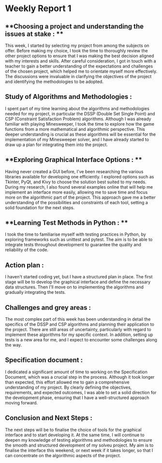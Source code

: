 # Weekly Report 1

## **Choosing a project and understanding the issues at stake : **

This week, I started by selecting my project from among the subjects on offer. Before making my choice, I took the time to thoroughly review the other project options to ensure that I was making the best decision aligned with my interests and skills. After careful consideration, I got in touch with a teacher to gain a better understanding of the expectations and challenges of the chosen project, which helped me to orientate myself more effectively. The discussions were invaluable in clarifying the objectives of the project and identifying the methodologies to be adopted.

## **Study of Algorithms and Methodologies :**

I spent part of my time learning about the algorithms and methodologies needed for my project, in particular the DSSP (Double Set Single Point) and CSP (Constraint Satisfaction Problem) algorithms. Although I was already familiar with playing Minesweeper, I took the time to explore how the game functions from a more mathematical and algorithmic perspective. This deeper understanding is crucial as these algorithms will be essential for the implementation of my Minesweeper solver, and I have already started to draw up a plan for integrating them into the project.

## **Exploring Graphical Interface Options : **

Having never created a GUI before, I've been researching the various libraries available for developing one efficiently. I explored options such as Tkinter, PyQt, and Kivy to choose the solution best suited to my needs. During my research, I also found several examples online that will help me implement an interface more easily, allowing me to save time and focus more on the algorithmic part of the project. This approach gave me a better understanding of the possibilities and constraints of each tool, setting a solid foundation for the next steps.

## **Learning Test Methods in Python : **

 I took the time to familiarise myself with testing practices in Python, by exploring frameworks such as unittest and pytest. The aim is to be able to integrate tests throughout development to guarantee the quality and reliability of the code.

## **Action plan :**

I haven't started coding yet, but I have a structured plan in place. The first stage will be to develop the graphical interface and define the necessary data structures. Then I'll move on to implementing the algorithms and gradually integrating the tests. 

## **Challenges and grey areas :**

The most complex part of this week has been understanding in detail the specifics of the DSSP and CSP algorithms and planning their application to the project. There are still areas of uncertainty, particularly with regard to implement these algorithms for my specific context. In addition, setting up tests is a new area for me, and I expect to encounter some challenges along the way.

## **Specification document :**

I dedicated a significant amount of time to working on the Specification Document, which was a crucial step in the process. Although it took longer than expected, this effort allowed me to gain a comprehensive understanding of my project. By clearly defining the objectives, requirements, and expected outcomes, I was able to set a solid direction for the development phase, ensuring that I have a well-structured approach moving forward.

## **Conclusion and Next Steps :**

The next steps will be to finalise the choice of tools for the graphical interface and to start developing it. At the same time, I will continue to deepen my knowledge of testing algorithms and methodologies to ensure the smooth and structured development of my solveu project. My aim is to finalise the interface this weekend, or next week if it takes longer, so that I can concentrate on the algorithmic aspects of the project.